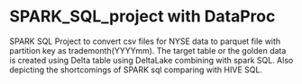 # SPARK_SQL_project with DataProc
SPARK SQL Project to convert csv files for NYSE data to parquet file with partition key as trademonth(YYYYmm). The target table or the golden data is created using Delta table using DeltaLake combining with spark SQL.
Also depicting the shortcomings of SPARK sql comparing with HIVE SQL.
